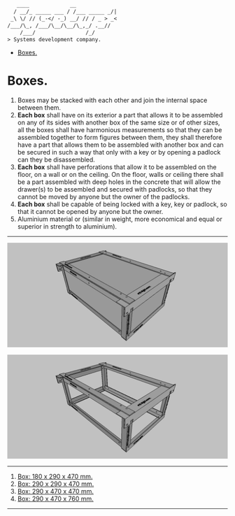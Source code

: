 ```console
   ____             __             
  / __/_ _____ ___ / /___ _____ _/|
 _\ \/ // (_-</ -_) __/ // / _ > _<
/___/\_, /___/\__/\__/\_,_/ .__//  
    /___/                /_/       
> Systems development company.
```

- [Boxes.](#boxes)

# Boxes.

1. Boxes may be stacked with each other and join the internal space between them.
2. **Each box** shall have on its exterior a part that allows it to be assembled on any of its sides with another box of the same size or of other sizes, all the boxes shall have harmonious measurements so that they can be assembled together to form figures between them, they shall therefore have a part that allows them to be assembled with another box and can be secured in such a way that only with a key or by opening a padlock can they be disassembled.
3. **Each box** shall have perforations that allow it to be assembled on the floor, on a wall or on the ceiling. On the floor, walls or ceiling there shall be a part assembled with deep holes in the concrete that will allow the drawer(s) to be assembled and secured with padlocks, so that they cannot be moved by anyone but the owner of the padlocks.
4. **Each box** shall be capable of being locked with a key, key or padlock, so that it cannot be opened by anyone but the owner.
5. Aluminium material or (similar in weight, more economical and equal or superior in strength to aluminium).

----

![Covers](./18x29x47cms/Parts/Covers.png)

![Structure](./18x29x47cms/Parts/Structure.png)

----

1. [Box: 180 x 290 x 470 mm.](./18x29x47cms/180x290x470mm.md)
2. [Box: 290 x 290 x 470 mm.](./29x29x47cms/290x290x470mm.md)
3. [Box: 290 x 470 x 470 mm.](./29x47x47cms/290x470x470mm.md)
4. [Box: 290 x 470 x 760 mm.](./29x47x76cms/290x470x760mm.md)

----